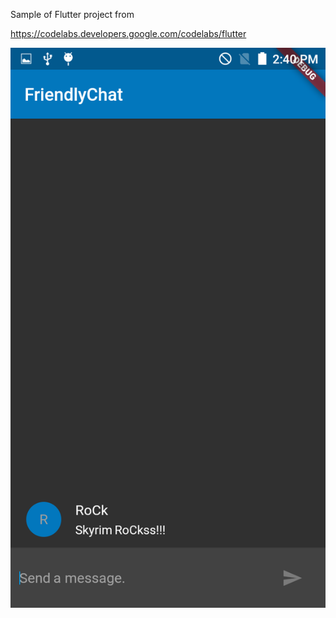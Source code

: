 Sample of Flutter project from 

https://codelabs.developers.google.com/codelabs/flutter


![](https://github.com/Ronacs/flutter_list/blob/master/demo.png)

